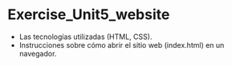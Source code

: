 # Exercise_Unit5_website
- Las tecnologías utilizadas (HTML, CSS).
- Instrucciones sobre cómo abrir el sitio web (index.html) en un navegador.
